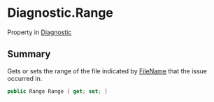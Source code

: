 # Diagnostic.Range

Property in [Diagnostic](/docs/api/csharp/yarn.compiler.diagnostic.md)

## Summary


Gets or sets the range of the file indicated by  <a href="yarn.compiler.diagnostic.filename.md">FileName</a>  that the issue occurred in.


```csharp
public Range Range { get; set; }
```

